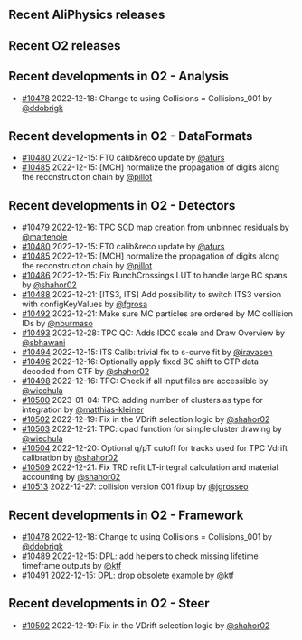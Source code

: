## Recent AliPhysics releases
## Recent O2 releases
## Recent developments in O2 - Analysis
- [\#10478](https://github.com/AliceO2Group/AliceO2/pull/10478) 2022-12-18: Change to using Collisions = Collisions_001 by [@ddobrigk](https://github.com/ddobrigk)
## Recent developments in O2 - DataFormats
- [\#10480](https://github.com/AliceO2Group/AliceO2/pull/10480) 2022-12-15: FT0 calib&reco update by [@afurs](https://github.com/afurs)
- [\#10485](https://github.com/AliceO2Group/AliceO2/pull/10485) 2022-12-15: [MCH] normalize the propagation of digits along the reconstruction chain by [@pillot](https://github.com/pillot)
## Recent developments in O2 - Detectors
- [\#10479](https://github.com/AliceO2Group/AliceO2/pull/10479) 2022-12-16: TPC SCD map creation from unbinned residuals by [@martenole](https://github.com/martenole)
- [\#10480](https://github.com/AliceO2Group/AliceO2/pull/10480) 2022-12-15: FT0 calib&reco update by [@afurs](https://github.com/afurs)
- [\#10485](https://github.com/AliceO2Group/AliceO2/pull/10485) 2022-12-15: [MCH] normalize the propagation of digits along the reconstruction chain by [@pillot](https://github.com/pillot)
- [\#10486](https://github.com/AliceO2Group/AliceO2/pull/10486) 2022-12-15: Fix BunchCrossings LUT to handle large BC spans by [@shahor02](https://github.com/shahor02)
- [\#10488](https://github.com/AliceO2Group/AliceO2/pull/10488) 2022-12-21: [ITS3, ITS] Add possibility to switch ITS3 version with configKeyValues by [@fgrosa](https://github.com/fgrosa)
- [\#10492](https://github.com/AliceO2Group/AliceO2/pull/10492) 2022-12-21: Make sure MC particles are ordered by MC collision IDs by [@nburmaso](https://github.com/nburmaso)
- [\#10493](https://github.com/AliceO2Group/AliceO2/pull/10493) 2022-12-28: TPC QC: Adds IDC0 scale and Draw Overview by [@sbhawani](https://github.com/sbhawani)
- [\#10494](https://github.com/AliceO2Group/AliceO2/pull/10494) 2022-12-15: ITS Calib: trivial fix to s-curve fit by [@iravasen](https://github.com/iravasen)
- [\#10496](https://github.com/AliceO2Group/AliceO2/pull/10496) 2022-12-16: Optionally apply fixed BC shift to CTP data decoded from CTF by [@shahor02](https://github.com/shahor02)
- [\#10498](https://github.com/AliceO2Group/AliceO2/pull/10498) 2022-12-16: TPC: Check if all input files are accessible by [@wiechula](https://github.com/wiechula)
- [\#10500](https://github.com/AliceO2Group/AliceO2/pull/10500) 2023-01-04: TPC: adding number of clusters as type for integration by [@matthias-kleiner](https://github.com/matthias-kleiner)
- [\#10502](https://github.com/AliceO2Group/AliceO2/pull/10502) 2022-12-19: Fix in the VDrift selection logic by [@shahor02](https://github.com/shahor02)
- [\#10503](https://github.com/AliceO2Group/AliceO2/pull/10503) 2022-12-21: TPC: cpad function for simple cluster drawing by [@wiechula](https://github.com/wiechula)
- [\#10504](https://github.com/AliceO2Group/AliceO2/pull/10504) 2022-12-20: Optional q/pT cutoff for tracks used for TPC Vdrift calibration by [@shahor02](https://github.com/shahor02)
- [\#10509](https://github.com/AliceO2Group/AliceO2/pull/10509) 2022-12-21: Fix TRD refit LT-integral calculation and material accounting by [@shahor02](https://github.com/shahor02)
- [\#10513](https://github.com/AliceO2Group/AliceO2/pull/10513) 2022-12-27: collision version 001 fixup by [@jgrosseo](https://github.com/jgrosseo)
## Recent developments in O2 - Framework
- [\#10478](https://github.com/AliceO2Group/AliceO2/pull/10478) 2022-12-18: Change to using Collisions = Collisions_001 by [@ddobrigk](https://github.com/ddobrigk)
- [\#10489](https://github.com/AliceO2Group/AliceO2/pull/10489) 2022-12-15: DPL: add helpers to check missing lifetime timeframe outputs by [@ktf](https://github.com/ktf)
- [\#10491](https://github.com/AliceO2Group/AliceO2/pull/10491) 2022-12-15: DPL: drop obsolete example by [@ktf](https://github.com/ktf)
## Recent developments in O2 - Steer
- [\#10502](https://github.com/AliceO2Group/AliceO2/pull/10502) 2022-12-19: Fix in the VDrift selection logic by [@shahor02](https://github.com/shahor02)
